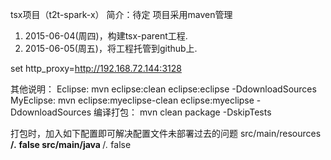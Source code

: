 tsx项目（t2t-spark-x）
简介：待定
项目采用maven管理

1. 2015-06-04(周四)，构建tsx-parent工程.
2. 2015-06-05(周五)，将工程托管到github上.

set http_proxy=http://192.168.72.144:3128

其他说明：
Eclipse:
mvn eclipse:clean eclipse:eclipse -DdownloadSources 
MyEclipse:
mvn eclipse:myeclipse-clean eclipse:myeclipse -DdownloadSources
编译打包：
mvn clean package -DskipTests

打包时，加入如下配置即可解决配置文件未部署过去的问题
<resources>
    <resource>
        <directory>src/main/resources</directory>
        <includes>
            <include>**/*.*</include>
        </includes>
        <filtering>false</filtering>
    </resource>
    <resource>
        <directory>src/main/java</directory>
        <includes>
            <include>**/*.*</include>
        </includes>
        <filtering>false</filtering>
    </resource>
</resources>